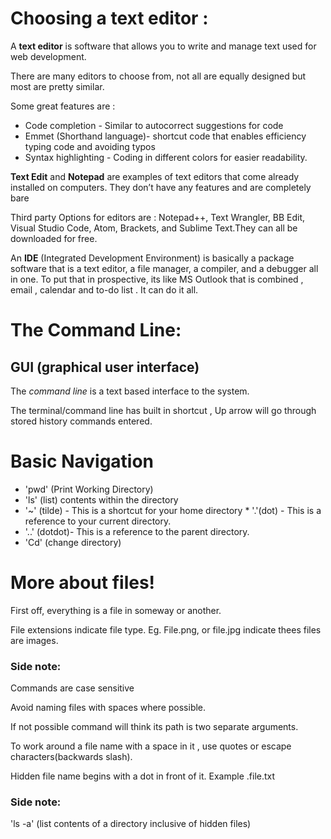 # Choosing a text editor :

A **text editor** is software that allows you to write and manage text used for web development.

There are many editors to choose from, not all are equally designed but most are pretty similar.

Some great features are :

- Code completion - Similar to autocorrect suggestions for code
- Emmet (Shorthand language)- shortcut code that enables efficiency typing code and avoiding typos
- Syntax highlighting - Coding in different colors for easier readability.

**Text Edit** and **Notepad** are examples of text editors that come already installed on computers. They don’t have any features and are completely bare

Third party Options for editors are : Notepad++, Text Wrangler, BB Edit, Visual Studio Code, Atom, Brackets, and Sublime Text.They can all be downloaded for free.

An **IDE** (Integrated Development Environment) is basically a package software that is a text editor, a file manager, a compiler, and a debugger all in one. To put that in prospective, its like MS Outlook that is combined , email , calendar and to-do list . It can do it all.

# The Command Line:

## GUI (graphical user interface)

The _command line_ is a text based interface to the system.

The terminal/command line has built in shortcut , Up arrow will go through stored history commands entered.

# Basic Navigation

- 'pwd' (Print Working Directory)
- 'ls' (list) contents within the directory
- '~' (tilde) - This is a shortcut for your home directory
  \* '.'(dot) - This is a reference to your current directory.
- '..' (dotdot)- This is a reference to the parent directory.
- 'Cd' (change directory)

# More about files!

First off, everything is a file in someway or another.

File extensions indicate file type. Eg. File.png, or file.jpg indicate thees files are images.

### Side note:

Commands are case sensitive

Avoid naming files with spaces where possible.

If not possible command will think its path is two separate arguments.

To work around a file name with a space in it , use quotes or escape characters(backwards slash\).

Hidden file name begins with a dot in front of it. Example .file.txt

### Side note:

'ls -a' (list contents of a directory inclusive of hidden files)
